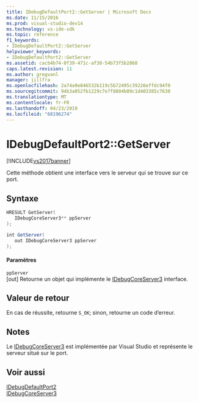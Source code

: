 ```yaml
---
title: IDebugDefaultPort2::GetServer | Microsoft Docs
ms.date: 11/15/2016
ms.prod: visual-studio-dev14
ms.technology: vs-ide-sdk
ms.topic: reference
f1_keywords:
- IDebugDefaultPort2::GetServer
helpviewer_keywords:
- IDebugDefaultPort2::GetServer
ms.assetid: cacb4b74-0f39-471c-af38-54b73f5b2868
caps.latest.revision: 11
ms.author: gregvanl
manager: jillfra
ms.openlocfilehash: 2a74a9e846532b119c5b72495c39226effdc94f0
ms.sourcegitcommit: 94b3a052fb1229c7e7f8804b09c1d403385c7630
ms.translationtype: MT
ms.contentlocale: fr-FR
ms.lasthandoff: 04/23/2019
ms.locfileid: "68196274"
---
```

# <a name="idebugdefaultport2getserver"></a>IDebugDefaultPort2::GetServer
[!INCLUDE[vs2017banner](../../../includes/vs2017banner.md)]

Cette méthode obtient une interface vers le serveur qui se trouve sur ce port.  
  
## <a name="syntax"></a>Syntaxe  
  
```cpp  
HRESULT GetServer(  
   IDebugCoreServer3** ppServer  
);  
```  
  
```csharp  
int GetServer(  
   out IDebugCoreServer3 ppServer  
);  
```  
  
#### <a name="parameters"></a>Paramètres  
 `ppServer`  
 [out] Retourne un objet qui implémente le [IDebugCoreServer3](../../../extensibility/debugger/reference/idebugcoreserver3.md) interface.  
  
## <a name="return-value"></a>Valeur de retour  
 En cas de réussite, retourne `S_OK`; sinon, retourne un code d’erreur.  
  
## <a name="remarks"></a>Notes  
 Le [IDebugCoreServer3](../../../extensibility/debugger/reference/idebugcoreserver3.md) est implémentée par Visual Studio et représente le serveur situé sur le port.  
  
## <a name="see-also"></a>Voir aussi  
 [IDebugDefaultPort2](../../../extensibility/debugger/reference/idebugdefaultport2.md)   
 [IDebugCoreServer3](../../../extensibility/debugger/reference/idebugcoreserver3.md)
